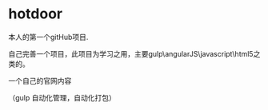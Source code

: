 # hotdoor

本人的第一个gitHub项目.

自己完善一个项目，此项目为学习之用，主要gulp\angularJS\javascript\html5之类的。

一个自己的官网内容

（gulp 自动化管理，自动化打包）
